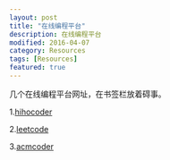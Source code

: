 ```yaml
---
layout: post
title: "在线编程平台"
description: 在线编程平台
modified: 2016-04-07
category: Resources
tags: [Resources]
featured: true
---
```


几个在线编程平台网址，在书签栏放着碍事。

1.[hihocoder](http://hihocoder.com/problemset/)

2.[leetcode](https://leetcode.com/)

3.[acmcoder](http://acm.acmcoder.com/)